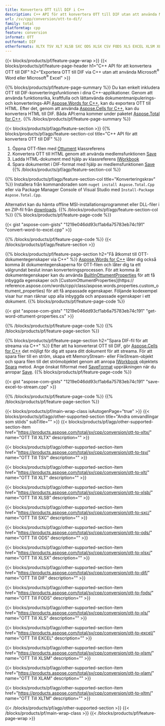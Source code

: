 ```yaml
---
title: Konvertera OTT till DIF i C++
description: C++ API för att konvertera OTT till DIF utan att använda Microsoft Word eller Microsoft Excel
url: /sv/cpp/conversion/ott-to-dif/
family: total
platformtag: cpp
feature: conversion
informat: OTT
outformat: DIF
otherformats: XLTX TSV XLT XLSB SXC ODS XLSX CSV FODS XLS EXCEL XLSM XLAM XLTM
---
```

{{< blocks/products/pf/feature-page-wrap >}}
{{< blocks/products/pf/feature-page-header h1="C++ API för att konvertera OTT till DIF" h2="Exportera OTT till DIF via C++ utan att använda Microsoft<sup>&reg;</sup> Word eller Microsoft<sup>&reg;</sup> Excel" >}}

{{% blocks/products/pf/feature-page-summary %}}
Du kan enkelt inkludera OTT till DIF-konverteringsfunktionen i dina C++-applikationer. Genom att använda funktionsrika, kraftfulla och lättanvända dokumentmanipulerings- och konverterings-API [Aspose.Words for C++](https://products.aspose.com/words/cpp/), kan du exportera OTT till HTML. Efter det, genom att använda [Aspose.Cells for C++](https://products.aspose.com/cells/cpp/), kan du konvertera HTML till DIF. Båda API:erna kommer under paketet [Aspose.Total for C++](https://products.aspose.com/total/cpp/). 
{{% /blocks/products/pf/feature-page-summary  %}}

{{< blocks/products/pf/agp/feature-section >}}
{{% blocks/products/pf/agp/feature-section-col title="C++ API för att konvertera OTT till DIF" %}}
1. Öppna OTT-filen med [Ottument](https://reference.aspose.com/words/cpp/class/aspose.words.ottument) klassreferens
2. Konvertera OTT till HTML genom att använda medlemsfunktionen [Save](https://reference.aspose.com/words/cpp/class/aspose.words.ottument#save_string_saveformat)
3. Ladda HTML-dokument med hjälp av klassreferens [IWorkbook](https://reference.aspose.com/cells/cpp/class/aspose.cells.i_workbook)
4. Spara dokumentet i DIF-format med hjälp av medlemsfunktionen [Save](https://reference.aspose.com/cells/cpp/class/aspose.cells.i_workbook#a5dc7de23f7ceba76a05dc1d49f51502e)
{{% /blocks/products/pf/agp/feature-section-col %}}

{{% blocks/products/pf/agp/feature-section-col title="Konverteringskrav" %}}
Installera från kommandoraden som ```nuget install Aspose.Total.Cpp``` eller via Package Manager Console of Visual Studio med ```Install-Package Aspose.Total.Cpp```.

Alternativt kan du hämta offline MSI-installationsprogrammet eller DLL-filer i en ZIP-fil från [downloads](https://downloads.aspose.com/total/cpp).
{{% /blocks/products/pf/agp/feature-section-col %}}
{{% blocks/products/pf/feature-page-code %}}

{{< gist "aspose-com-gists" "1219e046dd93cf1ab6a75783eb74c191" "convert-word-to-excel.cpp" >}}


{{% /blocks/products/pf/feature-page-code %}}
{{< /blocks/products/pf/agp/feature-section >}}

{{% blocks/products/pf/feature-page-section  h2="Få åtkomst till OTT-dokumentegenskaper via C++" %}}
[Aspose.Words for C++](https://products.aspose.com/words/cpp/) låter dig också komma åt dokumentegenskaperna för OTT-filen och låter dig ta ett välgrundat beslut innan konverteringsprocessen. För att komma åt dokumentegenskaper kan du använda [BuiltInOttumentProperties](https://reference.aspose.com/words/cpp/class/aspose.words.properties.built_in_ottument_properties) för att få inbyggda egenskaper och [CustomOttumentProperties](https:// reference.aspose.com/words/cpp/class/aspose.words.properties.custom_ottument_properties) för att få anpassade egenskaper. Följande kodexempel visar hur man räknar upp alla inbyggda och anpassade egenskaper i ett dokument.
{{% blocks/products/pf/feature-page-code %}}

{{< gist "aspose-com-gists" "1219e046dd93cf1ab6a75783eb74c191" "get-word-ottument-properties.cs" >}}
{{% /blocks/products/pf/feature-page-code  %}}
{{% /blocks/products/pf/feature-page-section %}}

{{% blocks/products/pf/feature-page-section  h2="Spara DIF-fil för att streama via C++" %}}
Efter att ha konverterat OTT till DIF, gör [Aspose.Cells for C++](https://products.aspose.com/cells/cpp/) det möjligt för dig att spara ditt dokument för att streama. För att spara filer till en ström, skapa ett MemoryStream- eller FileStream-objekt och spara filen till det strömobjektet genom att anropa [IWorkbook](https://reference.aspose.com/cells/cpp/class/aspose.cells.i_workbook) objektets [Spara](https://reference.aspose.com/cells/cpp/class/aspose.cells.i_workbook#a77072cfb929787df9ad1f38b02f58349) metod. Ange önskat filformat med [SaveFormat](https://reference.aspose.com/cells/cpp/namespace/aspose.cells#a11cae527e4e68f1adcac8f47ea64481a) uppräkningen när du anropar [Save](https://reference.aspose.com).
{{% blocks/products/pf/feature-page-code %}}

{{< gist "aspose-com-gists" "1219e046dd93cf1ab6a75783eb74c191" "save-excel-to-stream.cpp" >}}
{{% /blocks/products/pf/feature-page-code  %}}
{{% /blocks/products/pf/feature-page-section %}}

{{< blocks/products/pf/main-wrap-class isAutogenPage="true" >}}
{{< blocks/products/pf/agp/other-supported-section title="Andra omvandlingar som stöds" subTitle="" >}}
{{< blocks/products/pf/agp/other-supported-section-item href="https://products.aspose.com/total/sv/cpp/conversion/ott-to-xltx/" name="OTT Till XLTX" description="" >}}

{{< blocks/products/pf/agp/other-supported-section-item href="https://products.aspose.com/total/sv/cpp/conversion/ott-to-tsv/" name="OTT Till TSV" description="" >}}

{{< blocks/products/pf/agp/other-supported-section-item href="https://products.aspose.com/total/sv/cpp/conversion/ott-to-xlt/" name="OTT Till XLT" description="" >}}

{{< blocks/products/pf/agp/other-supported-section-item href="https://products.aspose.com/total/sv/cpp/conversion/ott-to-xlsb/" name="OTT Till XLSB" description="" >}}

{{< blocks/products/pf/agp/other-supported-section-item href="https://products.aspose.com/total/sv/cpp/conversion/ott-to-sxc/" name="OTT Till SXC" description="" >}}

{{< blocks/products/pf/agp/other-supported-section-item href="https://products.aspose.com/total/sv/cpp/conversion/ott-to-ods/" name="OTT Till ODS" description="" >}}

{{< blocks/products/pf/agp/other-supported-section-item href="https://products.aspose.com/total/sv/cpp/conversion/ott-to-xlsx/" name="OTT Till XLSX" description="" >}}

{{< blocks/products/pf/agp/other-supported-section-item href="https://products.aspose.com/total/sv/cpp/conversion/ott-to-dif/" name="OTT Till DIF" description="" >}}

{{< blocks/products/pf/agp/other-supported-section-item href="https://products.aspose.com/total/sv/cpp/conversion/ott-to-fods/" name="OTT Till FODS" description="" >}}

{{< blocks/products/pf/agp/other-supported-section-item href="https://products.aspose.com/total/sv/cpp/conversion/ott-to-xls/" name="OTT Till XLS" description="" >}}

{{< blocks/products/pf/agp/other-supported-section-item href="https://products.aspose.com/total/sv/cpp/conversion/ott-to-excel/" name="OTT Till EXCEL" description="" >}}

{{< blocks/products/pf/agp/other-supported-section-item href="https://products.aspose.com/total/sv/cpp/conversion/ott-to-xlsm/" name="OTT Till XLSM" description="" >}}

{{< blocks/products/pf/agp/other-supported-section-item href="https://products.aspose.com/total/sv/cpp/conversion/ott-to-xlam/" name="OTT Till XLAM" description="" >}}

{{< blocks/products/pf/agp/other-supported-section-item href="https://products.aspose.com/total/sv/cpp/conversion/ott-to-xltm/" name="OTT Till XLTM" description="" >}}


{{< /blocks/products/pf/agp/other-supported-section >}}
{{< /blocks/products/pf/main-wrap-class >}}
{{< /blocks/products/pf/feature-page-wrap >}}